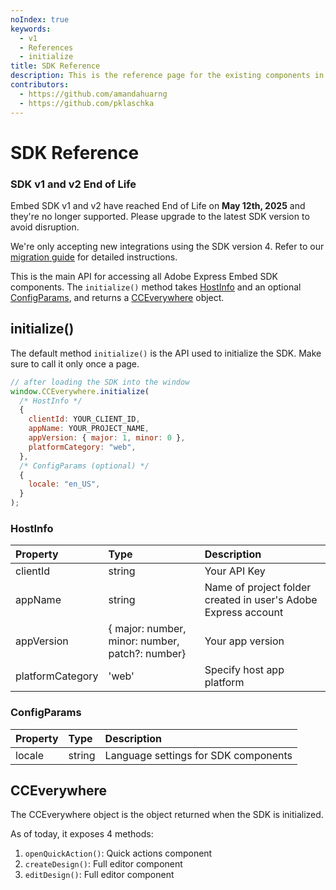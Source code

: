 ```yaml
---
noIndex: true
keywords:
  - v1
  - References
  - initialize
title: SDK Reference
description: This is the reference page for the existing components in the SDK.
contributors:
  - https://github.com/amandahuarng
  - https://github.com/pklaschka
---
```


# SDK Reference

<InlineAlert variant="error" slots="header, text, text1" />

### SDK v1 and v2 End of Life

Embed SDK v1 and v2 have reached End of Life on **May 12th, 2025** and they're no longer supported. Please upgrade to the latest SDK version to avoid disruption.

We're only accepting new integrations using the SDK version 4. Refer to our [migration guide](../../guides/concepts/migration_v3_v4.md) for detailed instructions.

This is the main API for accessing all Adobe Express Embed SDK components. The `initialize()` method takes [HostInfo](#hostinfo) and an optional [ConfigParams](#configparams), and returns a [CCEverywhere](#cceverywhere) object.

## initialize()

The default method `initialize()` is the API used to initialize the SDK. Make sure to call it only once a page.

```js
// after loading the SDK into the window
window.CCEverywhere.initialize(
  /* HostInfo */
  {
    clientId: YOUR_CLIENT_ID,
    appName: YOUR_PROJECT_NAME,
    appVersion: { major: 1, minor: 0 },
    platformCategory: "web",
  },
  /* ConfigParams (optional) */
  {
    locale: "en_US",
  }
);
```

### HostInfo

| Property         | Type                                            | Description                                                    |
| :--------------- | :---------------------------------------------- | :------------------------------------------------------------- |
| clientId         | string                                          | Your API Key                                                   |
| appName          | string                                          | Name of project folder created in user's Adobe Express account |
| appVersion       | { major: number, minor: number, patch?: number} | Your app version                                               |
| platformCategory | 'web'                                           | Specify host app platform                                      |

### ConfigParams

| Property | Type   | Description                          |
| :------- | :----- | :----------------------------------- |
| locale   | string | Language settings for SDK components |

## CCEverywhere

The CCEverywhere object is the object returned when the SDK is initialized.

As of today, it exposes 4 methods:

1. `openQuickAction()`: Quick actions component
2. `createDesign()`: Full editor component
3. `editDesign()`: Full editor component
